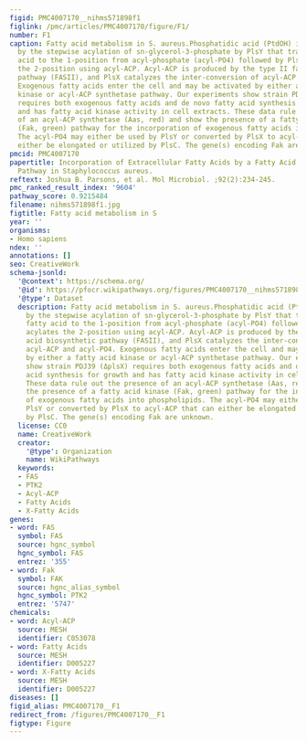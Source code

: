 ```yaml
---
figid: PMC4007170__nihms571898f1
figlink: /pmc/articles/PMC4007170/figure/F1/
number: F1
caption: Fatty acid metabolism in S. aureus.Phosphatidic acid (PtdOH) is synthesized
  by the stepwise acylation of sn-glycerol-3-phosphate by PlsY that transfers a fatty
  acid to the 1-position from acyl-phosphate (acyl-PO4) followed by PlsC that acylates
  the 2-position using acyl-ACP. Acyl-ACP is produced by the type II fatty acid biosynthetic
  pathway (FASII), and PlsX catalyzes the inter-conversion of acyl-ACP and acyl-PO4.
  Exogenous fatty acids enter the cell and may be activated by either a fatty acid
  kinase or acyl-ACP synthetase pathway. Our experiments show strain PDJ39 (ΔplsX)
  requires both exogenous fatty acids and de novo fatty acid synthesis for growth
  and has fatty acid kinase activity in cell extracts. These data rule out the presence
  of an acyl-ACP synthetase (Aas, red) and show the presence of a fatty acid kinase
  (Fak, green) pathway for the incorporation of exogenous fatty acids into phospholipids.
  The acyl-PO4 may either be used by PlsY or converted by PlsX to acyl-ACP that can
  either be elongated or utilized by PlsC. The gene(s) encoding Fak are unknown.
pmcid: PMC4007170
papertitle: Incorporation of Extracellular Fatty Acids by a Fatty Acid Kinase-Dependent
  Pathway in Staphylococcus aureus.
reftext: Joshua B. Parsons, et al. Mol Microbiol. ;92(2):234-245.
pmc_ranked_result_index: '9604'
pathway_score: 0.9215484
filename: nihms571898f1.jpg
figtitle: Fatty acid metabolism in S
year: ''
organisms:
- Homo sapiens
ndex: ''
annotations: []
seo: CreativeWork
schema-jsonld:
  '@context': https://schema.org/
  '@id': https://pfocr.wikipathways.org/figures/PMC4007170__nihms571898f1.html
  '@type': Dataset
  description: Fatty acid metabolism in S. aureus.Phosphatidic acid (PtdOH) is synthesized
    by the stepwise acylation of sn-glycerol-3-phosphate by PlsY that transfers a
    fatty acid to the 1-position from acyl-phosphate (acyl-PO4) followed by PlsC that
    acylates the 2-position using acyl-ACP. Acyl-ACP is produced by the type II fatty
    acid biosynthetic pathway (FASII), and PlsX catalyzes the inter-conversion of
    acyl-ACP and acyl-PO4. Exogenous fatty acids enter the cell and may be activated
    by either a fatty acid kinase or acyl-ACP synthetase pathway. Our experiments
    show strain PDJ39 (ΔplsX) requires both exogenous fatty acids and de novo fatty
    acid synthesis for growth and has fatty acid kinase activity in cell extracts.
    These data rule out the presence of an acyl-ACP synthetase (Aas, red) and show
    the presence of a fatty acid kinase (Fak, green) pathway for the incorporation
    of exogenous fatty acids into phospholipids. The acyl-PO4 may either be used by
    PlsY or converted by PlsX to acyl-ACP that can either be elongated or utilized
    by PlsC. The gene(s) encoding Fak are unknown.
  license: CC0
  name: CreativeWork
  creator:
    '@type': Organization
    name: WikiPathways
  keywords:
  - FAS
  - PTK2
  - Acyl-ACP
  - Fatty Acids
  - X-Fatty Acids
genes:
- word: FAS
  symbol: FAS
  source: hgnc_symbol
  hgnc_symbol: FAS
  entrez: '355'
- word: Fak
  symbol: FAK
  source: hgnc_alias_symbol
  hgnc_symbol: PTK2
  entrez: '5747'
chemicals:
- word: Acyl-ACP
  source: MESH
  identifier: C053078
- word: Fatty Acids
  source: MESH
  identifier: D005227
- word: X-Fatty Acids
  source: MESH
  identifier: D005227
diseases: []
figid_alias: PMC4007170__F1
redirect_from: /figures/PMC4007170__F1
figtype: Figure
---
```

